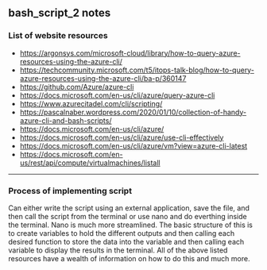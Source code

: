 ## bash_script_2 notes

### List of website resources
- https://argonsys.com/microsoft-cloud/library/how-to-query-azure-resources-using-the-azure-cli/
- https://techcommunity.microsoft.com/t5/itops-talk-blog/how-to-query-azure-resources-using-the-azure-cli/ba-p/360147
- https://github.com/Azure/azure-cli
- https://docs.microsoft.com/en-us/cli/azure/query-azure-cli
- https://www.azurecitadel.com/cli/scripting/
- https://pascalnaber.wordpress.com/2020/01/10/collection-of-handy-azure-cli-and-bash-scripts/
- https://docs.microsoft.com/en-us/cli/azure/
- https://docs.microsoft.com/en-us/cli/azure/use-cli-effectively
- https://docs.microsoft.com/en-us/cli/azure/vm?view=azure-cli-latest
- https://docs.microsoft.com/en-us/rest/api/compute/virtualmachines/listall
---

### Process of implementing script
Can either write the script using an external application, save the file, and then call the script from the terminal or use nano and do everthing inside the terminal. Nano is much more streamlined. 
The basic structure of this is to create variables to hold the different outputs and then calling each desired function to store the data into the variable and then calling each variable to display the results in the terminal. All of the above listed resources have a wealth of information on how to do this and much more.
